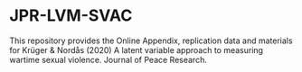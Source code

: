 # JPR-LVM-SVAC
This repository provides the Online Appendix, replication data and materials for Krüger &amp; Nordås (2020) A latent variable  approach to measuring wartime sexual violence. Journal of Peace Research.
